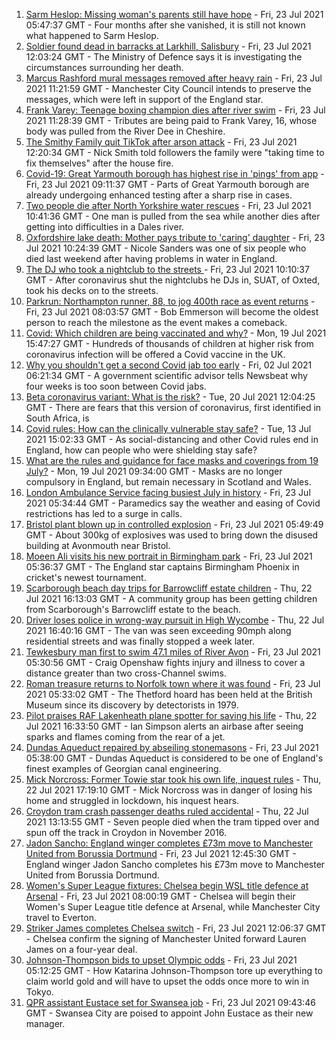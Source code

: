 1. [Sarm Heslop: Missing woman's parents still have hope](https://www.bbc.co.uk/news/uk-england-hampshire-57911889) - Fri, 23 Jul 2021 05:47:37 GMT - Four months after she vanished, it is still not known what happened to Sarm Heslop.
2. [Soldier found dead in barracks at Larkhill, Salisbury](https://www.bbc.co.uk/news/uk-england-wiltshire-57943159) - Fri, 23 Jul 2021 12:03:24 GMT - The Ministry of Defence says it is investigating the circumstances surrounding her death.
3. [Marcus Rashford mural messages removed after heavy rain](https://www.bbc.co.uk/news/uk-england-manchester-57937592) - Fri, 23 Jul 2021 11:21:59 GMT - Manchester City Council intends to preserve the messages, which were left in support of the England star.
4. [Frank Varey: Teenage boxing champion dies after river swim](https://www.bbc.co.uk/news/uk-england-merseyside-57928688) - Fri, 23 Jul 2021 11:28:39 GMT - Tributes are being paid to Frank Varey, 16, whose body was pulled from the River Dee in Cheshire.
5. [The Smithy Family quit TikTok after arson attack](https://www.bbc.co.uk/news/uk-england-london-57864221) - Fri, 23 Jul 2021 12:20:34 GMT - Nick Smith told followers the family were "taking time to fix themselves" after the house fire.
6. [Covid-19: Great Yarmouth borough has highest rise in 'pings' from app](https://www.bbc.co.uk/news/uk-england-norfolk-57935982) - Fri, 23 Jul 2021 09:11:37 GMT - Parts of Great Yarmouth borough are already undergoing enhanced testing after a sharp rise in cases.
7. [Two people die after North Yorkshire water rescues](https://www.bbc.co.uk/news/uk-england-york-north-yorkshire-57941273) - Fri, 23 Jul 2021 10:41:36 GMT - One man is pulled from the sea while another dies after getting into difficulties in a Dales river.
8. [Oxfordshire lake death: Mother pays tribute to 'caring' daughter](https://www.bbc.co.uk/news/uk-england-oxfordshire-57940537) - Fri, 23 Jul 2021 10:24:39 GMT - Nicole Sanders was one of six people who died last weekend after having problems in water in England.
9. [The DJ who took a nightclub to the streets ](https://www.bbc.co.uk/news/uk-england-surrey-57935752) - Fri, 23 Jul 2021 10:10:37 GMT - After coronavirus shut the nightclubs he DJs in, SUAT, of Oxted, took his decks on to the streets.
10. [Parkrun: Northampton runner, 88, to jog 400th race as event returns](https://www.bbc.co.uk/news/uk-england-northamptonshire-57917112) - Fri, 23 Jul 2021 08:03:57 GMT - Bob Emmerson will become the oldest person to reach the milestone as the event makes a comeback.
11. [Covid: Which children are being vaccinated and why?](https://www.bbc.co.uk/news/health-57888429) - Mon, 19 Jul 2021 15:47:27 GMT - Hundreds of thousands of children at higher risk from coronavirus infection will be offered a Covid vaccine in the UK.
12. [Why you shouldn't get a second Covid jab too early](https://www.bbc.co.uk/news/newsbeat-57682233) - Fri, 02 Jul 2021 06:21:34 GMT - A government scientific advisor tells Newsbeat why four weeks is too soon between Covid jabs.
13. [Beta coronavirus variant: What is the risk?](https://www.bbc.co.uk/news/health-55534727) - Tue, 20 Jul 2021 12:04:25 GMT - There are fears that this version of coronavirus, first identified in South Africa, is
14. [Covid rules: How can the clinically vulnerable stay safe?](https://www.bbc.co.uk/news/health-51997151) - Tue, 13 Jul 2021 15:02:33 GMT - As social-distancing and other Covid rules end in England, how can people who were shielding stay safe?
15. [What are the rules and guidance for face masks and coverings from 19 July?](https://www.bbc.co.uk/news/health-51205344) - Mon, 19 Jul 2021 09:34:00 GMT - Masks are no longer compulsory in England, but remain necessary in Scotland and Wales.
16. [London Ambulance Service facing busiest July in history](https://www.bbc.co.uk/news/uk-england-london-57936032) - Fri, 23 Jul 2021 05:34:44 GMT - Paramedics say the weather and easing of Covid restrictions has led to a surge in calls.
17. [Bristol plant blown up in controlled explosion](https://www.bbc.co.uk/news/uk-england-bristol-57936938) - Fri, 23 Jul 2021 05:49:49 GMT - About 300kg of explosives was used to bring down the disused building at Avonmouth near Bristol.
18. [Moeen Ali visits his new portrait in Birmingham park](https://www.bbc.co.uk/news/uk-england-coventry-warwickshire-57936404) - Fri, 23 Jul 2021 05:36:37 GMT - The England star captains Birmingham Phoenix in cricket's newest tournament.
19. [Scarborough beach day trips for Barrowcliff estate children](https://www.bbc.co.uk/news/uk-england-york-north-yorkshire-57922161) - Thu, 22 Jul 2021 16:13:03 GMT - A community group has been getting children from Scarborough's Barrowcliff estate to the beach.
20. [Driver loses police in wrong-way pursuit in High Wycombe](https://www.bbc.co.uk/news/uk-england-beds-bucks-herts-57936053) - Thu, 22 Jul 2021 16:40:16 GMT - The van was seen exceeding 90mph along residential streets and was finally stopped a week later.
21. [Tewkesbury man first to swim 47.1 miles of River Avon](https://www.bbc.co.uk/news/uk-england-gloucestershire-57931154) - Fri, 23 Jul 2021 05:30:56 GMT - Craig Openshaw fights injury and illness to cover a distance greater than two cross-Channel swims.
22. [Roman treasure returns to Norfolk town where it was found](https://www.bbc.co.uk/news/uk-england-norfolk-57929603) - Fri, 23 Jul 2021 05:33:02 GMT - The Thetford hoard has been held at the British Museum since its discovery by detectorists in 1979.
23. [Pilot praises RAF Lakenheath plane spotter for saving his life](https://www.bbc.co.uk/news/uk-england-suffolk-57927801) - Thu, 22 Jul 2021 16:33:50 GMT - Ian Simpson alerts an airbase after seeing sparks and flames coming from the rear of a jet.
24. [Dundas Aqueduct repaired by abseiling stonemasons](https://www.bbc.co.uk/news/uk-england-wiltshire-57931430) - Fri, 23 Jul 2021 05:38:00 GMT - Dundas Aqueduct is considered to be one of England's finest examples of Georgian canal engineering.
25. [Mick Norcross: Former Towie star took his own life, inquest rules](https://www.bbc.co.uk/news/uk-england-essex-57935410) - Thu, 22 Jul 2021 17:19:10 GMT - Mick Norcross was in danger of losing his home and struggled in lockdown, his inquest hears.
26. [Croydon tram crash passenger deaths ruled accidental](https://www.bbc.co.uk/news/uk-england-london-57721493) - Thu, 22 Jul 2021 13:13:55 GMT - Seven people died when the tram tipped over and spun off the track in Croydon in November 2016.
27. [Jadon Sancho: England winger completes £73m move to Manchester United from Borussia Dortmund](https://www.bbc.co.uk/sport/football/57827831) - Fri, 23 Jul 2021 12:45:30 GMT - England winger Jadon Sancho completes his £73m move to Manchester United from Borussia Dortmund.
28. [Women's Super League fixtures: Chelsea begin WSL title defence at Arsenal](https://www.bbc.co.uk/sport/football/57928978) - Fri, 23 Jul 2021 08:00:19 GMT - Chelsea will begin their Women's Super League title defence at Arsenal, while Manchester City travel to Everton.
29. [Striker James completes Chelsea switch](https://www.bbc.co.uk/sport/football/57943942) - Fri, 23 Jul 2021 12:06:37 GMT - Chelsea confirm the signing of Manchester United forward Lauren James on a four-year deal.
30. [Johnson-Thompson bids to upset Olympic odds](https://www.bbc.co.uk/sport/olympics/57901791) - Fri, 23 Jul 2021 05:12:25 GMT - How Katarina Johnson-Thompson tore up everything to claim world gold and will have to upset the odds once more to win in Tokyo.
31. [QPR assistant Eustace set for Swansea job](https://www.bbc.co.uk/sport/football/57942276) - Fri, 23 Jul 2021 09:43:46 GMT - Swansea City are poised to appoint John Eustace as their new manager.

